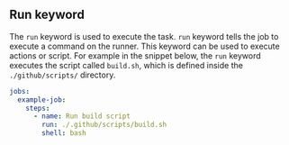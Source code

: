 ## Run keyword
The `run` keyword is used to execute the task. `run` keyword tells the job to execute a command on the runner. This keyword can be used to execute actions or script. For example in the snippet below, the `run` keyword executes the script called `build.sh`, which is defined inside the `./github/scripts/` directory.
```yml
jobs:
  example-job:
    steps:
      - name: Run build script
        run: ./.github/scripts/build.sh
        shell: bash
```